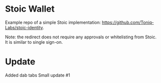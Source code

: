 # Stoic Wallet
Example repo of a simple Stoic implementation: https://github.com/Toniq-Labs/stoic-identity.

Note: the redirect does not require any approvals or whitelisting from Stoic. It is similar to single sign-on.

# Update
Added dab tabs
Small update #1
